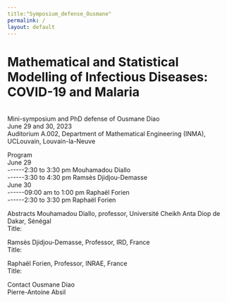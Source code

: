 ```yaml
---
title:"Symposium_defense_Ousmane"
permalink: /
layout: default
---
```

<p><h1><strong>Mathematical and Statistical Modelling of Infectious Diseases: COVID-19 and Malaria </strong></h1>
<br>Mini-symposium and PhD defense of Ousmane Diao
<br>June 29 and 30, 2023 
<br>Auditorium A.002, Department of Mathematical Engineering (INMA), UCLouvain, Louvain-la-Neuve
</p>

<p>Program 
<br>June 29
<br>------2:30 to 3:30 pm Mouhamadou Diallo
<br>------3:30 to 4:30 pm Ramsès Djidjou-Demasse
<br>June 30
<br>------09:00 am to 1:00 pm Raphaël Forien
<br>------2:30 to 3:30 pm Raphaël Forien
  </p>

<p>Abstracts
Mouhamadou Diallo, professor, Université Cheikh Anta Diop de Dakar, Sénégal
<br>Title:

Ramsès Djidjou-Demasse, Professor, IRD, France
<br>Title:

Raphaël Forien, Professor, INRAE, France
<br>Title:
</p>
<p>Contact 
Ousmane Diao
<br>Pierre-Antoine Absil
  </p>

